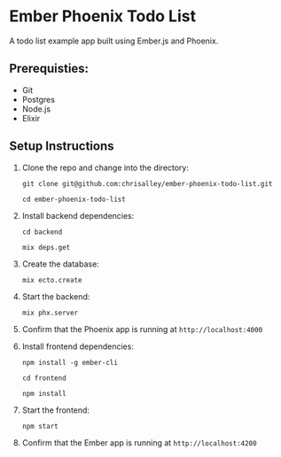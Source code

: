 # Ember Phoenix Todo List

A todo list example app built using Ember.js and Phoenix.

## Prerequisties:

- Git
- Postgres
- Node.js
- Elixir

## Setup Instructions

1. Clone the repo and change into the directory:

   `git clone git@github.com:chrisalley/ember-phoenix-todo-list.git`

   `cd ember-phoenix-todo-list`

2. Install backend dependencies:

   `cd backend`

   `mix deps.get`

3. Create the database:

   `mix ecto.create`

4. Start the backend:

   `mix phx.server`

5. Confirm that the Phoenix app is running at `http://localhost:4000`

6. Install frontend dependencies:

   `npm install -g ember-cli`

   `cd frontend`

   `npm install`

7. Start the frontend:

   `npm start`

8. Confirm that the Ember app is running at `http://localhost:4200`
